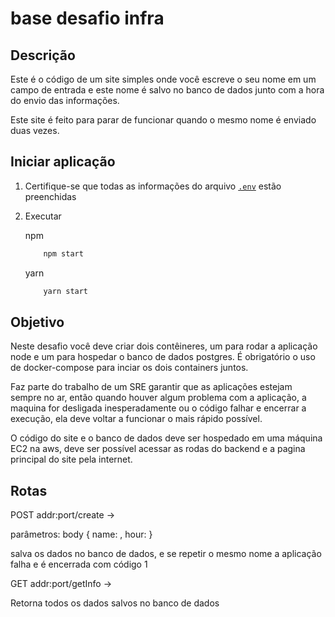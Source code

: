 # base desafio infra

## Descrição

Este é o código de um site simples onde você escreve o seu nome em um campo de entrada e este nome é salvo no banco de dados junto com a hora do envio das informações.

Este site é feito para parar de funcionar quando o mesmo nome é enviado duas vezes.

## Iniciar aplicação

1. Certifique-se que todas as informações do arquivo [`.env`](.env) estão preenchidas

2. Executar

    npm
    ``` bash
        npm start
    ```

    yarn
    ``` bash
        yarn start
    ```

## Objetivo
    
   Neste desafio você deve criar dois contêineres, um para rodar a aplicação node e um para hospedar o banco de dados postgres. É obrigatório o uso de docker-compose para inciar os dois containers juntos.

   Faz parte do trabalho de um SRE garantir que as aplicações estejam sempre no ar, então quando houver algum problema com a aplicação, a maquina for desligada inesperadamente ou o código falhar e encerrar a execução, ela deve voltar a funcionar o mais rápido possível.

   O código do site e o banco de dados deve ser hospedado em uma máquina EC2 na aws, deve ser possível acessar as rodas do backend e a pagina principal do site pela internet.
   
    

## Rotas

POST addr:port/create ->

parâmetros:
body {
    name: <value>,
    hour: <value>
}

salva os dados no banco de dados, e se repetir o mesmo nome a aplicação falha e é encerrada com código 1


GET addr:port/getInfo ->

Retorna todos os dados salvos no banco de dados